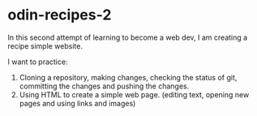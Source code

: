 # odin-recipes-2
In this second attempt of learning to become a web dev, I am creating a recipe simple website.

I want to practice:
 1. Cloning a repository, making changes, checking the status of git, committing the changes and pushing the changes.
 2. Using HTML to create a simple web page. (editing text, opening new pages and using links and images)